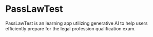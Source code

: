 # PassLawTest

PassLawTest is an learning app utilizing generative AI to help users efficiently prepare for the legal profession qualification exam.
